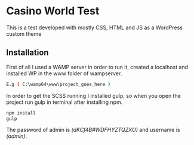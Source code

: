 
# Casino World Test
This is a test developed with mostly CSS, HTML and JS as a WordPress custom theme

## Installation
First of all I used a WAMP server in order to run it, created a localhost and installed WP in the www folder of wampserver. 
```bash
E.g ( C:\wamp64\www\project_goes_here )
```
In order to get the SCSS running I installed gulp, so when you open the project run gulp in terminal after installing npm.
```bash
npm install 
gulp
```
The password of admin is _(dKCf4B#WDFHYZTQZXO)_ and username is _(admin)_.

